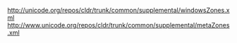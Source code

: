 http://unicode.org/repos/cldr/trunk/common/supplemental/windowsZones.xml
http://www.unicode.org/repos/cldr/trunk/common/supplemental/metaZones.xml